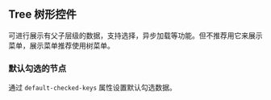 <div class="demo-header">
<p class="overviewicon">
  <span class="wapi-navigation-tree"/>
</p>

## Tree 树形控件

<nova-uxlink widget-name="Tree"></nova-uxlink>

可进行展示有父子层级的数据，支持选择，异步加载等功能。但不推荐用它来展示菜单，展示菜单推荐使用树菜单。
</div>

### 默认勾选的节点

通过 `default-checked-keys` 属性设置默认勾选数据。

<nova-demo-view link="tree/default-checked-keys"></nova-demo-view>

<br>
